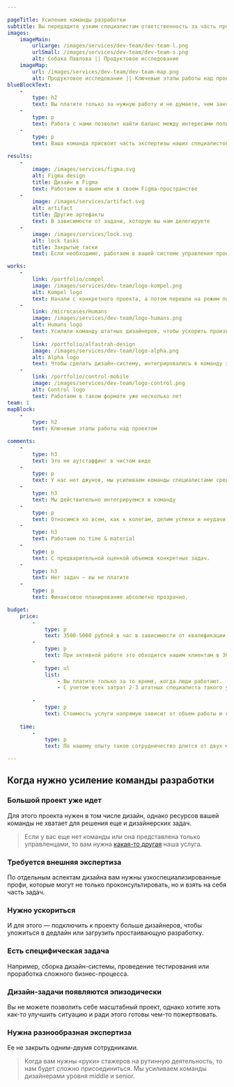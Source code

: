 ```yaml
---

pageTitle: Усиление команды разработки
subtitle: Вы передадите узким специалистам ответственность за часть производственного процесса или определенный класс дизайн-задач. Мы впишемся в команду.
images:
    imageMain:
        urlLarge: /images/services/dev-team/dev-team-l.png 
        urlSmall: /images/services/dev-team/dev-team-s.png
        alt: Собака Павлова || Продуктовое исследование
    imageMap:
        url: /images/services/dev-team/dev-team-map.png
        alt: Продуктовое исследование || Ключевые этапы работы над проектом
blueBlockText:
    -
        type: h2
        text: Вы платите только за нужную работу и не думаете, чем занять специалистов, когда у них нет задач
    -
        type: p
        text: Работа с нами позволит найти баланс между интересами пользователей и бизнеса.
    -
        type: p
        text: Ваша команда присвоит часть экспертизы наших специалистов.
    
results:
    -
        image: /images/services/figma.svg
        alt: Figma design
        title: Дизайн в Figma
        text: Работаем в вашем или в своем Figma-пространстве
    -
        image: /images/services/artifact.svg
        alt: artifact
        title: Другие артефакты
        text: В зависимости от задачи, которую вы нам делегируете
    -
        image: /images/services/lock.svg
        alt: lock tasks
        title: Закрытые таски
        text: Если необходимо, работаем в вашей системе управления проектом

works:
    -
        link: /portfolio/compel
        image: /images/services/dev-team/logo-kompel.png
        alt: Kompel logo
        text: Начали с конкретного проекта, а потом перешли на режим постоянного присутствия в команде.
    -
        link: /microcases/Humans
        image: /images/services/dev-team/logo-humans.png
        alt: Humans logo
        text: Усилили команду штатных дизайнеров, чтобы ускорить производство дизайна.   
    -
        link: /portfolio/alfastrah-design
        image: /images/services/dev-team/logo-alpha.png
        alt: Alpha logo
        text: Чтобы сделать дизайн-систему, интегрировались в команду заказчика.
    -
        link: /portfolio/control-mobile
        image: /images/services/dev-team/logo-control.png
        alt: Control logo
        text: Работаем в таком формате уже несколько лет    
team: 1        
mapBlock:
    -
        type: h2
        text: Ключевые этапы работы над проектом

comments:
    -
        type: h3
        text: Это не аутстаффинг в чистом виде
    -
        type: p
        text: У нас нет джунов, мы усиливаем команды специалистами среднего и высокого уровня.
    -
        type: h3
        text: Мы действительно интегрируемся в команду
    -
        type: p
        text: Относимся ко всем, как к колегам, делим успехи и неудачи. Если вам нужен более формализованное взаимодействие с подрядчиками, то этот формат не подойдет, но мы можем предложить продуктовый дизайн.
    -
        type: h3
        text: Работаем по time & material 
    -
        type: p
        text: С предварительной оценкой объемов конкретных задач.
    -
        type: h3
        text: Нет задач — вы не платите
    -
        type: p
        text: Финансовое планирование абсолютно прозрачно.

budget:
    price:
        -
            type: p
            text: 3500-5000 рублей в час в зависимости от квалификации специалиста.
        -
            type: p
            text: При активной работе это обходится нашим клиентам в 300-400 тысяч рублей в месяц за команду из 2-3 человек.
        -
            type: ul
            list: 
                - Вы платите только за то время, когда люди работают.
                - С учетом всех затрат 2-3 штатных специалиста такого уровня обходятся заметно дороже.
                
        -
            type: p
            text: Стоимость услуги напрямую зависит от объем работы и количества необходимых специалистов.
       
    time:
        -
            type: p
            text: По нашему опыту такое сотрудничество длится от двух месяцев до 5-6 лет.

---
```


## Когда нужно усиление команды разработки

### Большой проект уже идет

Для этого проекта нужен в том числе дизайн, однако ресурсов вашей команды не хватает для решения еще и дизайнерских задач.

> Если у вас еще нет команды или она представлена только управленцами, то вам нужна [какая-то другая](/services) наша услуга.

### Требуется внешняя экспертиза

По отдельным аспектам дизайна вам нужны узкоспециализированные профи, которые могут не только проконсультировать, но и взять на себя часть задач. 

### Нужно ускориться

И для этого — подключить к проекту больше дизайнеров, чтобы уложиться в дедлайн или загрузить простаивающую разработку.

### Есть специфическая задача

Например, сборка дизайн-системы, проведение тестирования или проработка сложного бизнес-процесса.

### Дизайн-задачи появляются эпизодически

Вы не можете позволить себе масштабный проект, однако хотите хоть как-то улучшить ситуацию и ради этого готовы чем-то пожертвовать.

### Нужна разнообразная экспертиза

Ее не закрыть одним-двумя сотрудниками.

> Когда вам нужны «руки» стажеров на рутинную деятельность, то нам будет сложно присоединиться. Мы усиливаем команды дизайнерами уровня middle и senior.
